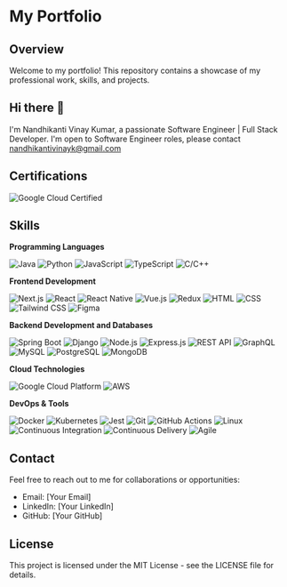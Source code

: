 # My Portfolio

## Overview

Welcome to my portfolio! This repository contains a showcase of my professional work, skills, and projects.


## Hi there 👋
   I'm Nandhikanti Vinay Kumar, a passionate Software Engineer | Full Stack Developer.
   I'm open to Software Engineer roles, please contact nandhikantivinayk@gmail.com

## Certifications

![Google Cloud Certified](https://img.shields.io/badge/Google_Cloud_Certified-4285F4?logo=googlecloud&logoColor=white)

## Skills

**Programming Languages**

![Java](https://img.shields.io/badge/-Java-007396?logo=java&logoColor=white)
![Python](https://img.shields.io/badge/-Python-3776AB?logo=python&logoColor=white)
![JavaScript](https://img.shields.io/badge/-JavaScript-F7DF1E?logo=javascript&logoColor=black)
![TypeScript](https://img.shields.io/badge/-TypeScript-007ACC?logo=typescript&logoColor=white)
![C/C++](https://img.shields.io/badge/-C/C++-00599C?logo=cplusplus&logoColor=white)

**Frontend Development**

![Next.js](https://img.shields.io/badge/-Next.js-000000?logo=nextdotjs&logoColor=white)
![React](https://img.shields.io/badge/-React-61DAFB?logo=react&logoColor=black)
![React Native](https://img.shields.io/badge/-React_Native-61DAFB?logo=react&logoColor=black)
![Vue.js](https://img.shields.io/badge/-Vue.js-4FC08D?logo=vuedotjs&logoColor=white)
![Redux](https://img.shields.io/badge/-Redux-764ABC?logo=redux&logoColor=white)
![HTML](https://img.shields.io/badge/-HTML-E34F26?logo=html5&logoColor=white)
![CSS](https://img.shields.io/badge/-CSS-1572B6?logo=css3&logoColor=white)
![Tailwind CSS](https://img.shields.io/badge/-Tailwind_CSS-38B2AC?logo=tailwindcss&logoColor=white)
![Figma](https://img.shields.io/badge/-Figma-F24E1E?logo=figma&logoColor=white)

**Backend Development and Databases**

![Spring Boot](https://img.shields.io/badge/-Spring_Boot-6DB33F?logo=springboot&logoColor=white)
![Django](https://img.shields.io/badge/-Django-092E20?logo=django&logoColor=white)
![Node.js](https://img.shields.io/badge/-Node.js-339933?logo=nodedotjs&logoColor=white)
![Express.js](https://img.shields.io/badge/-Express.js-000000?logo=express&logoColor=white)
![REST API](https://img.shields.io/badge/-REST_API-005571?logo=restapi&logoColor=white)
![GraphQL](https://img.shields.io/badge/-GraphQL-E10098?logo=graphql&logoColor=white)
![MySQL](https://img.shields.io/badge/-MySQL-4479A1?logo=mysql&logoColor=white)
![PostgreSQL](https://img.shields.io/badge/-PostgreSQL-336791?logo=postgresql&logoColor=white)
![MongoDB](https://img.shields.io/badge/-MongoDB-47A248?logo=mongodb&logoColor=white)

**Cloud Technologies**

![Google Cloud Platform](https://img.shields.io/badge/-Google_Cloud_Platform-4285F4?logo=googlecloud&logoColor=white)
![AWS](https://img.shields.io/badge/-Amazon_Web_Services-232F3E?logo=amazonwebservices&logoColor=white)

**DevOps & Tools**

![Docker](https://img.shields.io/badge/-Docker-2496ED?logo=docker&logoColor=white)
![Kubernetes](https://img.shields.io/badge/-Kubernetes-326CE5?logo=kubernetes&logoColor=white)
![Jest](https://img.shields.io/badge/-Jest-C21325?logo=jest&logoColor=white)
![Git](https://img.shields.io/badge/-Git-F05032?logo=git&logoColor=white)
![GitHub Actions](https://img.shields.io/badge/-GitHub_Actions-2088FF?logo=githubactions&logoColor=white)
![Linux](https://img.shields.io/badge/-Linux-FCC624?logo=linux&logoColor=black)
![Continuous Integration](https://img.shields.io/badge/-CI-007ACC?logo=continuousintegration&logoColor=white)
![Continuous Delivery](https://img.shields.io/badge/-CD-007ACC?logo=continuousdelivery&logoColor=white)
![Agile](https://img.shields.io/badge/-Agile-00B4E0?logo=agile&logoColor=white)

<!--
**hackerdud3/hackerdud3** is a ✨ _special_ ✨ repository because its `README.md` (this file) appears on your GitHub profile.

Here are some ideas to get you started:

- 🔭 I’m currently working on ...
- 🌱 I’m currently learning ...
- 👯 I’m looking to collaborate on ...
- 🤔 I’m looking for help with ...
- 💬 Ask me about ...
- 📫 How to reach me: ...
- 😄 Pronouns: ...
- ⚡ Fun fact: ...
-->

## Contact

Feel free to reach out to me for collaborations or opportunities:

- Email: [Your Email]
- LinkedIn: [Your LinkedIn]
- GitHub: [Your GitHub]

## License

This project is licensed under the MIT License - see the LICENSE file for details.
